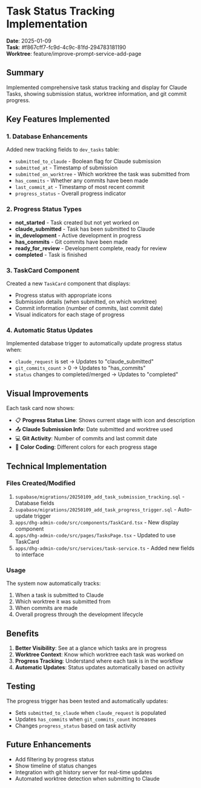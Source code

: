 # Task Status Tracking Implementation

**Date**: 2025-01-09  
**Task**: #f867cff7-fc9d-4c9c-81fd-294783181190  
**Worktree**: feature/improve-prompt-service-add-page  

## Summary

Implemented comprehensive task status tracking and display for Claude Tasks, showing submission status, worktree information, and git commit progress.

## Key Features Implemented

### 1. Database Enhancements
Added new tracking fields to `dev_tasks` table:
- `submitted_to_claude` - Boolean flag for Claude submission
- `submitted_at` - Timestamp of submission
- `submitted_on_worktree` - Which worktree the task was submitted from
- `has_commits` - Whether any commits have been made
- `last_commit_at` - Timestamp of most recent commit
- `progress_status` - Overall progress indicator

### 2. Progress Status Types
- **not_started** - Task created but not yet worked on
- **claude_submitted** - Task has been submitted to Claude
- **in_development** - Active development in progress
- **has_commits** - Git commits have been made
- **ready_for_review** - Development complete, ready for review
- **completed** - Task is finished

### 3. TaskCard Component
Created a new `TaskCard` component that displays:
- Progress status with appropriate icons
- Submission details (when submitted, on which worktree)
- Commit information (number of commits, last commit date)
- Visual indicators for each stage of progress

### 4. Automatic Status Updates
Implemented database trigger to automatically update progress status when:
- `claude_request` is set → Updates to "claude_submitted"
- `git_commits_count` > 0 → Updates to "has_commits"
- `status` changes to completed/merged → Updates to "completed"

## Visual Improvements

Each task card now shows:
- 📋 **Progress Status Line**: Shows current stage with icon and description
- 📤 **Claude Submission Info**: Date submitted and worktree used
- 💻 **Git Activity**: Number of commits and last commit date
- 🎨 **Color Coding**: Different colors for each progress stage

## Technical Implementation

### Files Created/Modified
1. `supabase/migrations/20250109_add_task_submission_tracking.sql` - Database fields
2. `supabase/migrations/20250109_add_task_progress_trigger.sql` - Auto-update trigger
3. `apps/dhg-admin-code/src/components/TaskCard.tsx` - New display component
4. `apps/dhg-admin-code/src/pages/TasksPage.tsx` - Updated to use TaskCard
5. `apps/dhg-admin-code/src/services/task-service.ts` - Added new fields to interface

### Usage

The system now automatically tracks:
1. When a task is submitted to Claude
2. Which worktree it was submitted from
3. When commits are made
4. Overall progress through the development lifecycle

## Benefits

1. **Better Visibility**: See at a glance which tasks are in progress
2. **Worktree Context**: Know which worktree each task was worked on
3. **Progress Tracking**: Understand where each task is in the workflow
4. **Automatic Updates**: Status updates automatically based on activity

## Testing

The progress trigger has been tested and automatically updates:
- Sets `submitted_to_claude` when `claude_request` is populated
- Updates `has_commits` when `git_commits_count` increases
- Changes `progress_status` based on task activity

## Future Enhancements

- Add filtering by progress status
- Show timeline of status changes
- Integration with git history server for real-time updates
- Automated worktree detection when submitting to Claude